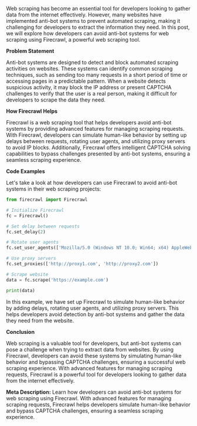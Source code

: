 Web scraping has become an essential tool for developers looking to gather data from the internet effectively. However, many websites have implemented anti-bot systems to prevent automated scraping, making it challenging for developers to extract the information they need. In this post, we will explore how developers can avoid anti-bot systems for web scraping using Firecrawl, a powerful web scraping tool.

**Problem Statement**

Anti-bot systems are designed to detect and block automated scraping activities on websites. These systems can identify common scraping techniques, such as sending too many requests in a short period of time or accessing pages in a predictable pattern. When a website detects suspicious activity, it may block the IP address or present CAPTCHA challenges to verify that the user is a real person, making it difficult for developers to scrape the data they need.

**How Firecrawl Helps**

Firecrawl is a web scraping tool that helps developers avoid anti-bot systems by providing advanced features for managing scraping requests. With Firecrawl, developers can simulate human-like behavior by setting up delays between requests, rotating user agents, and utilizing proxy servers to avoid IP blocks. Additionally, Firecrawl offers intelligent CAPTCHA solving capabilities to bypass challenges presented by anti-bot systems, ensuring a seamless scraping experience.

**Code Examples**

Let's take a look at how developers can use Firecrawl to avoid anti-bot systems in their web scraping projects:

```python
from firecrawl import Firecrawl

# Initialize Firecrawl
fc = Firecrawl()

# Set delay between requests
fc.set_delay(2)

# Rotate user agents
fc.set_user_agents(['Mozilla/5.0 (Windows NT 10.0; Win64; x64) AppleWebKit/537.36 (KHTML, like Gecko) Chrome/58.0.3029.110 Safari/537.3','Mozilla/5.0 (Windows NT 10.0) AppleWebKit/537.36 (KHTML, like Gecko) Chrome/58.0.3029.81 Safari/545.6'])

# Use proxy servers
fc.set_proxies(['http://proxy1.com', 'http://proxy2.com'])

# Scrape website
data = fc.scrape('https://example.com')

print(data)
```

In this example, we have set up Firecrawl to simulate human-like behavior by adding delays, rotating user agents, and utilizing proxy servers. This helps developers avoid detection by anti-bot systems and gather the data they need from the website.

**Conclusion**

Web scraping is a valuable tool for developers, but anti-bot systems can pose a challenge when trying to extract data from websites. By using Firecrawl, developers can avoid these systems by simulating human-like behavior and bypassing CAPTCHA challenges, ensuring a successful web scraping experience. With advanced features for managing scraping requests, Firecrawl is a powerful tool for developers looking to gather data from the internet effectively.

**Meta Description:**
Learn how developers can avoid anti-bot systems for web scraping using Firecrawl. With advanced features for managing scraping requests, Firecrawl helps developers simulate human-like behavior and bypass CAPTCHA challenges, ensuring a seamless scraping experience.